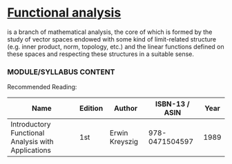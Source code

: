 # [Functional analysis](https://en.wikipedia.org/wiki/Functional_analysis)
is a branch of mathematical analysis, the core of which is formed by the study of vector spaces endowed with some kind of limit-related structure (e.g. inner product, norm, topology, etc.) and the linear functions defined on these spaces and respecting these structures in a suitable sense.

### MODULE/SYLLABUS CONTENT

Recommended Reading:

| **Name** | **Edition** | **Author** | **ISBN-13** / **ASIN** | **Year** |
|---|---|---|---|---|
|Introductory Functional Analysis with Applications | 1st | Erwin Kreyszig | 978-0471504597 | 1989 |